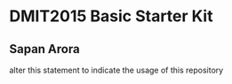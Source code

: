 # DMIT2015 Basic Starter Kit

## Sapan Arora

alter this statement to indicate the usage of this repository
